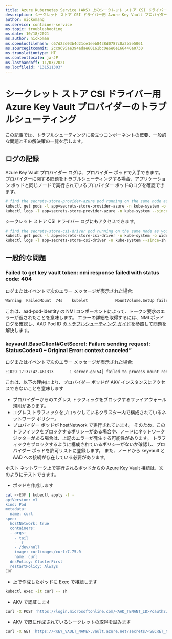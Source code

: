 ```yaml
---
title: Azure Kubernetes Service (AKS) 上のシークレット ストア CSI ドライバー用 Azure Key Vault プロバイダーのトラブルシューティング
description: シークレット ストア CSI ドライバー用 Azure Key Vault プロバイダーを Azure Kubernetes Service (AKS) と共に使用する際の一般的な問題をトラブルシューティングして解決する方法について説明します。
author: nickomang
ms.service: container-service
ms.topic: troubleshooting
ms.date: 10/18/2021
ms.author: nickoman
ms.openlocfilehash: c67d23d03b4d21ce1eeb8438d0787c0a2b5e5061
ms.sourcegitcommit: 2cc9695ae394adae60161bc0e6e0e166440a0730
ms.translationtype: HT
ms.contentlocale: ja-JP
ms.lasthandoff: 11/03/2021
ms.locfileid: "131511303"
---
```

# <a name="troubleshooting-azure-key-vault-provider-for-secrets-store-csi-driver"></a>シークレット ストア CSI ドライバー用 Azure Key Vault プロバイダーのトラブルシューティング

この記事では、トラブルシューティングに役立つコンポーネントの概要、一般的な問題とその解決策の一覧を示します。

## <a name="logging"></a>ログの記録

Azure Key Vault プロバイダー ログは、プロバイダー ポッドで入手できます。 プロバイダーに関する問題をトラブルシューティングする場合、アプリケーション ポッドと同じノードで実行されているプロバイダー ポッドのログを確認できます。

```bash
# find the secrets-store-provider-azure pod running on the same node as your application pod
kubectl get pods -l app=secrets-store-provider-azure -n kube-system -o wide
kubectl logs -l app=secrets-store-provider-azure -n kube-system --since=1h | grep ^E
```

シークレット ストア CSI ドライバー ログにもアクセスできます。

```bash
# find the secrets-store-csi-driver pod running on the same node as your application pod
kubectl get pods -l app=secrets-store-csi-driver -n kube-system -o wide
kubectl logs -l app=secrets-store-csi-driver -n kube-system --since=1h | grep ^E
```

## <a name="common-issues"></a>一般的な問題

### <a name="failed-to-get-key-vault-token-nmi-response-failed-with-status-code-404"></a>Failed to get key vault token: nmi response failed with status code: 404 

ログまたはイベントで次のエラー メッセージが表示された場合:

```bash
Warning  FailedMount  74s    kubelet            MountVolume.SetUp failed for volume "secrets-store-inline" : kubernetes.io/csi: mounter.SetupAt failed: rpc error: code = Unknown desc = failed to mount secrets store objects for pod default/test, err: rpc error: code = Unknown desc = failed to mount objects, error: failed to get keyvault client: failed to get key vault token: nmi response failed with status code: 404, err: <nil>
```

これは、aad-pod-identity の NMI コンポーネントによって、トークン要求のエラーが返されたことを意味します。 エラーの詳細を取得するには、NMI ポッド ログを確認し、AAD Pod ID の[トラブルシューティング ガイド][aad-troubleshooting]を参照して問題を解決します。

### <a name="keyvaultbaseclientgetsecret-failure-sending-request-statuscode0--original-error-context-canceled"></a>keyvault.BaseClient#GetSecret: Failure sending request: StatusCode=0 – Original Error: context canceled” 

ログまたはイベントで次のエラー メッセージが表示された場合:

```bash
E1029 17:37:42.461313       1 server.go:54] failed to process mount request, error: keyvault.BaseClient#GetSecret: Failure sending request: StatusCode=0 -- Original Error: context deadline exceeded
```

これは、以下の理由により、プロバイダー ポッドが AKV インスタンスにアクセスできないことを意味します
- プロバイダーからのエグレス トラフィックをブロックするファイアウォール規則があります。
- エグレス トラフィックをブロックしているクラスター内で構成されているネットワーク ポリシー。
- プロバイダー ポッドが hostNetwork で実行されています。 そのため、このトラフィックをブロックするポリシーがある場合や、ノードにネットワーク ジッターがある場合は、上記のエラーが発生する可能性があります。 トラフィックをブロックするように構成されているポリシーがないか確認し、プロバイダー ポッドを許可リストに登録します。 また、ノードから keyvault と AAD への接続が存在している必要があります。

ホスト ネットワーク上で実行されるポッドからの Azure Key Vault 接続は、次のようにテストできます。
- ポッドを作成します

```bash
cat <<EOF | kubectl apply -f -
apiVersion: v1
kind: Pod
metadata:
  name: curl
spec:
  hostNetwork: true
  containers:
  - args:
    - tail
    - -f
    - /dev/null
    image: curlimages/curl:7.75.0
    name: curl
  dnsPolicy: ClusterFirst
  restartPolicy: Always
EOF
```

- 上で作成したポッドに Exec で接続します

```bash
kubectl exec -it curl -- sh
```

- AKV で認証します

```bash
curl -X POST 'https://login.microsoftonline.com/<AAD_TENANT_ID>/oauth2/v2.0/token' -d 'grant_type=client_credentials&client_id=<AZURE_CLIENT_ID>&client_secret=<AZURE_CLIENT_SECRET>&scope=https://vault.azure.net/.default'
```

- AKV で既に作成されているシークレットの取得を試みます

```bash
curl -X GET 'https://<KEY_VAULT_NAME>.vault.azure.net/secrets/<SECRET_NAME>?api-version=7.2' -H "Authorization: Bearer <ACCESS_TOKEN_ACQUIRED_ABOVE>"
```

<!-- LINKS EXTERNAL -->
[aad-troubleshooting]: https://azure.github.io/aad-pod-identity/docs/troubleshooting/